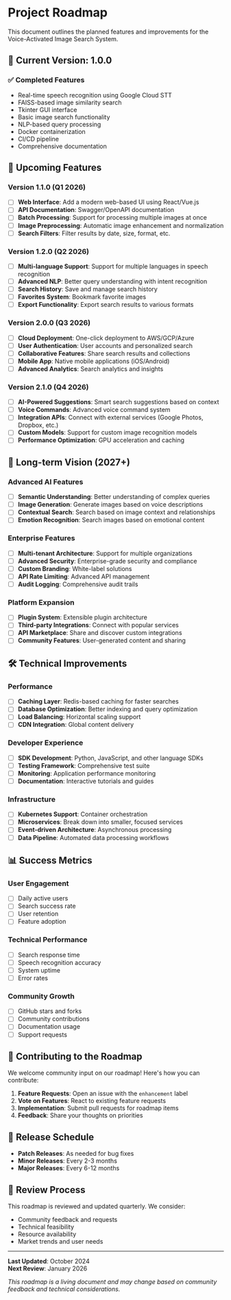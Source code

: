 # Project Roadmap

This document outlines the planned features and improvements for the Voice-Activated Image Search System.

## 🎯 Current Version: 1.0.0

### ✅ Completed Features
- Real-time speech recognition using Google Cloud STT
- FAISS-based image similarity search
- Tkinter GUI interface
- Basic image search functionality
- NLP-based query processing
- Docker containerization
- CI/CD pipeline
- Comprehensive documentation

## 🚀 Upcoming Features

### Version 1.1.0 (Q1 2026)
- [ ] **Web Interface**: Add a modern web-based UI using React/Vue.js
- [ ] **API Documentation**: Swagger/OpenAPI documentation
- [ ] **Batch Processing**: Support for processing multiple images at once
- [ ] **Image Preprocessing**: Automatic image enhancement and normalization
- [ ] **Search Filters**: Filter results by date, size, format, etc.

### Version 1.2.0 (Q2 2026)
- [ ] **Multi-language Support**: Support for multiple languages in speech recognition
- [ ] **Advanced NLP**: Better query understanding with intent recognition
- [ ] **Search History**: Save and manage search history
- [ ] **Favorites System**: Bookmark favorite images
- [ ] **Export Functionality**: Export search results to various formats

### Version 2.0.0 (Q3 2026)
- [ ] **Cloud Deployment**: One-click deployment to AWS/GCP/Azure
- [ ] **User Authentication**: User accounts and personalized search
- [ ] **Collaborative Features**: Share search results and collections
- [ ] **Mobile App**: Native mobile applications (iOS/Android)
- [ ] **Advanced Analytics**: Search analytics and insights

### Version 2.1.0 (Q4 2026)
- [ ] **AI-Powered Suggestions**: Smart search suggestions based on context
- [ ] **Voice Commands**: Advanced voice command system
- [ ] **Integration APIs**: Connect with external services (Google Photos, Dropbox, etc.)
- [ ] **Custom Models**: Support for custom image recognition models
- [ ] **Performance Optimization**: GPU acceleration and caching

## 🔮 Long-term Vision (2027+)

### Advanced AI Features
- [ ] **Semantic Understanding**: Better understanding of complex queries
- [ ] **Image Generation**: Generate images based on voice descriptions
- [ ] **Contextual Search**: Search based on image context and relationships
- [ ] **Emotion Recognition**: Search images based on emotional content

### Enterprise Features
- [ ] **Multi-tenant Architecture**: Support for multiple organizations
- [ ] **Advanced Security**: Enterprise-grade security and compliance
- [ ] **Custom Branding**: White-label solutions
- [ ] **API Rate Limiting**: Advanced API management
- [ ] **Audit Logging**: Comprehensive audit trails

### Platform Expansion
- [ ] **Plugin System**: Extensible plugin architecture
- [ ] **Third-party Integrations**: Connect with popular services
- [ ] **API Marketplace**: Share and discover custom integrations
- [ ] **Community Features**: User-generated content and sharing

## 🛠️ Technical Improvements

### Performance
- [ ] **Caching Layer**: Redis-based caching for faster searches
- [ ] **Database Optimization**: Better indexing and query optimization
- [ ] **Load Balancing**: Horizontal scaling support
- [ ] **CDN Integration**: Global content delivery

### Developer Experience
- [ ] **SDK Development**: Python, JavaScript, and other language SDKs
- [ ] **Testing Framework**: Comprehensive test suite
- [ ] **Monitoring**: Application performance monitoring
- [ ] **Documentation**: Interactive tutorials and guides

### Infrastructure
- [ ] **Kubernetes Support**: Container orchestration
- [ ] **Microservices**: Break down into smaller, focused services
- [ ] **Event-driven Architecture**: Asynchronous processing
- [ ] **Data Pipeline**: Automated data processing workflows

## 📊 Success Metrics

### User Engagement
- [ ] Daily active users
- [ ] Search success rate
- [ ] User retention
- [ ] Feature adoption

### Technical Performance
- [ ] Search response time
- [ ] Speech recognition accuracy
- [ ] System uptime
- [ ] Error rates

### Community Growth
- [ ] GitHub stars and forks
- [ ] Community contributions
- [ ] Documentation usage
- [ ] Support requests

## 🤝 Contributing to the Roadmap

We welcome community input on our roadmap! Here's how you can contribute:

1. **Feature Requests**: Open an issue with the `enhancement` label
2. **Vote on Features**: React to existing feature requests
3. **Implementation**: Submit pull requests for roadmap items
4. **Feedback**: Share your thoughts on priorities

## 📅 Release Schedule

- **Patch Releases**: As needed for bug fixes
- **Minor Releases**: Every 2-3 months
- **Major Releases**: Every 6-12 months

## 🔄 Review Process

This roadmap is reviewed and updated quarterly. We consider:
- Community feedback and requests
- Technical feasibility
- Resource availability
- Market trends and user needs

---

**Last Updated**: October 2024  
**Next Review**: January 2026

*This roadmap is a living document and may change based on community feedback and technical considerations.*
